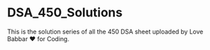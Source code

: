 # DSA_450_Solutions
This is the solution series of all the 450 DSA sheet uploaded by Love Babbar  ❤️ for Coding.

